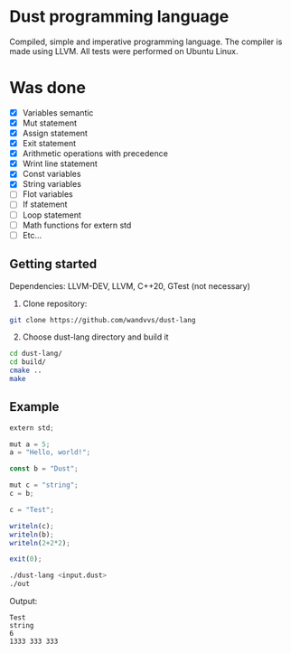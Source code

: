 # Dust programming language
Сompiled, simple and imperative programming language. The compiler is made using LLVM. All tests were performed on Ubuntu Linux.

# Was done
- [x] Variables semantic
- [x] Mut statement
- [x] Assign statement
- [x] Exit statement
- [x] Arithmetic operations with precedence
- [X] Wrint line statement
- [X] Const variables
- [X] String variables
- [ ] Flot variables
- [ ] If statement
- [ ] Loop statement
- [ ] Math functions for extern std
- [ ] Etc...

## Getting started
Dependencies: LLVM-DEV, LLVM, C++20, GTest (not necessary)
1. Clone repository:
```bash
git clone https://github.com/wandvvs/dust-lang
```
2. Choose dust-lang directory and build it
```bash
cd dust-lang/
cd build/
cmake ..
make
```
## Example
```js
extern std;

mut a = 5;
a = "Hello, world!";

const b = "Dust";

mut c = "string";
c = b;

c = "Test";

writeln(c);
writeln(b);
writeln(2+2*2);

exit(0);
```

```bash
./dust-lang <input.dust>
./out
```

Output:
```
Test
string
6
1333 333 333
```
